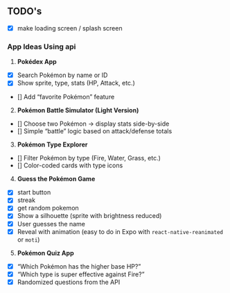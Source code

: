 ## TODO's

- [x] make loading screen / splash screen

### App Ideas Using api

1. **Pokédex App**

- [x] Search Pokémon by name or ID
- [x] Show sprite, type, stats (HP, Attack, etc.)
- [] Add “favorite Pokémon” feature

2. **Pokémon Battle Simulator (Light Version)**

- [] Choose two Pokémon → display stats side-by-side
- [] Simple “battle” logic based on attack/defense totals

3. **Pokémon Type Explorer**

- [] Filter Pokémon by type (Fire, Water, Grass, etc.)
- [] Color-coded cards with type icons

4. **Guess the Pokémon Game**

- [x] start button
- [x] streak
- [x] get random pokemon
- [x] Show a silhouette (sprite with brightness reduced)
- [x] User guesses the name
- [x] Reveal with animation (easy to do in Expo with `react-native-reanimated` or `moti`)

5. **Pokémon Quiz App**

- [x] “Which Pokémon has the higher base HP?”
- [x] “Which type is super effective against Fire?”
- [x] Randomized questions from the API
